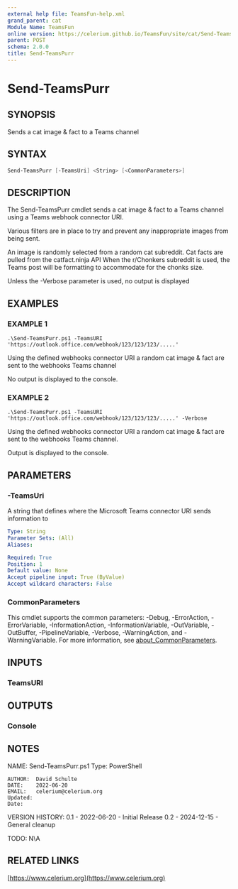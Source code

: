 ```yaml
---
external help file: TeamsFun-help.xml
grand_parent: cat
Module Name: TeamsFun
online version: https://celerium.github.io/TeamsFun/site/cat/Send-TeamsPurr.html
parent: POST
schema: 2.0.0
title: Send-TeamsPurr
---
```


# Send-TeamsPurr

## SYNOPSIS
Sends a cat image & fact to a Teams channel

## SYNTAX

```powershell
Send-TeamsPurr [-TeamsUri] <String> [<CommonParameters>]
```

## DESCRIPTION
The Send-TeamsPurr cmdlet sends a cat image & fact to a Teams channel using a Teams webhook connector URI.

Various filters are in place to try and prevent any inappropriate images from being sent.

An image is randomly selected from a random cat subreddit.
Cat facts are pulled from the catfact.ninja API
When the r/Chonkers subreddit is used, the Teams post will be formatting to accommodate for the chonks size.

Unless the -Verbose parameter is used, no output is displayed

## EXAMPLES

### EXAMPLE 1
```
.\Send-TeamsPurr.ps1 -TeamsURI 'https://outlook.office.com/webhook/123/123/123/.....'
```

Using the defined webhooks connector URI a random cat image & fact are sent to the webhooks Teams channel

No output is displayed to the console.

### EXAMPLE 2
```
.\Send-TeamsPurr.ps1 -TeamsURI 'https://outlook.office.com/webhook/123/123/123/.....' -Verbose
```

Using the defined webhooks connector URI a random cat image & fact are sent to the webhooks Teams channel.

Output is displayed to the console.

## PARAMETERS

### -TeamsUri
A string that defines where the Microsoft Teams connector URI sends information to

```yaml
Type: String
Parameter Sets: (All)
Aliases:

Required: True
Position: 1
Default value: None
Accept pipeline input: True (ByValue)
Accept wildcard characters: False
```

### CommonParameters
This cmdlet supports the common parameters: -Debug, -ErrorAction, -ErrorVariable, -InformationAction, -InformationVariable, -OutVariable, -OutBuffer, -PipelineVariable, -Verbose, -WarningAction, and -WarningVariable. For more information, see [about_CommonParameters](http://go.microsoft.com/fwlink/?LinkID=113216).

## INPUTS

### TeamsURI
## OUTPUTS

### Console
## NOTES
NAME: Send-TeamsPurr.ps1
Type: PowerShell

    AUTHOR:  David Schulte
    DATE:    2022-06-20
    EMAIL:   celerium@celerium.org
    Updated:
    Date:

VERSION HISTORY:
0.1 - 2022-06-20 - Initial Release
0.2 - 2024-12-15 - General cleanup

TODO:
N\A

## RELATED LINKS

[https://www.celerium.org](https://www.celerium.org)

